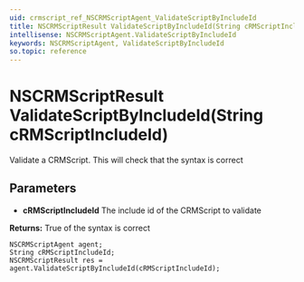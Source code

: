 ```yaml
---
uid: crmscript_ref_NSCRMScriptAgent_ValidateScriptByIncludeId
title: NSCRMScriptResult ValidateScriptByIncludeId(String cRMScriptIncludeId)
intellisense: NSCRMScriptAgent.ValidateScriptByIncludeId
keywords: NSCRMScriptAgent, ValidateScriptByIncludeId
so.topic: reference
---
```


# NSCRMScriptResult ValidateScriptByIncludeId(String cRMScriptIncludeId)

Validate a CRMScript. This will check that the syntax is correct

## Parameters

* **cRMScriptIncludeId** The include id of the CRMScript to validate

**Returns:** True of the syntax is correct

```crmscript
NSCRMScriptAgent agent;
String cRMScriptIncludeId;
NSCRMScriptResult res = agent.ValidateScriptByIncludeId(cRMScriptIncludeId);
```

